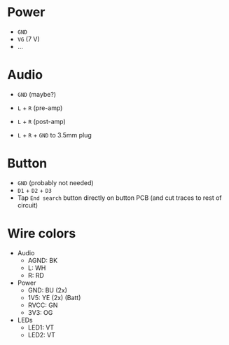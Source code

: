 # Power

- `GND`
- `VG` (7 V)
- ...

# Audio

- `GND` (maybe?)
- `L` + `R` (pre-amp)
- `L` + `R` (post-amp)

- `L` + `R` + `GND` to 3.5mm plug

# Button

- `GND` (probably not needed)
- `D1` + `D2` + `D3`
- Tap `End search` button directly on button PCB (and cut traces to rest of circuit)

# Wire colors

- Audio
  - AGND: BK
  - L: WH
  - R: RD
- Power
  - GND: BU (2x)
  - 1V5: YE (2x) (Batt)
  - RVCC: GN
  - 3V3: OG
- LEDs
  - LED1: VT
  - LED2: VT
